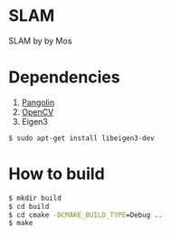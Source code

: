 # SLAM
SLAM by by Mos

# Dependencies
1. [Pangolin](https://github.com/stevenlovegrove/Pangolin)
2. [OpenCV](https://opencv.org/)
3. Eigen3
```
$ sudo apt-get install libeigen3-dev
```

# How to build
```cmd
$ mkdir build
$ cd build
$ cd cmake -DCMAKE_BUILD_TYPE=Debug ..
$ make
```